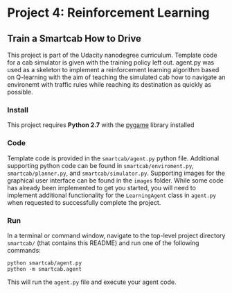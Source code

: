 # Project 4: Reinforcement Learning
## Train a Smartcab How to Drive

This project is part of the Udacity nanodegree curriculum. Template code for a cab simulator is given with the training policy left out. 
agent.py was used as a skeleton to implement a reinforcement learning algorithm based on Q-learning with the aim of teaching the simulated cab
how to navigate an environemt with traffic rules while reaching its destination as quickly as possible. 


### Install

This project requires **Python 2.7** with the [pygame](https://www.pygame.org/wiki/GettingStarted
) library installed

### Code

Template code is provided in the `smartcab/agent.py` python file. Additional supporting python code can be found in `smartcab/enviroment.py`, `smartcab/planner.py`, and `smartcab/simulator.py`. Supporting images for the graphical user interface can be found in the `images` folder. While some code has already been implemented to get you started, you will need to implement additional functionality for the `LearningAgent` class in `agent.py` when requested to successfully complete the project. 

### Run

In a terminal or command window, navigate to the top-level project directory `smartcab/` (that contains this README) and run one of the following commands:

```python smartcab/agent.py```  
```python -m smartcab.agent```

This will run the `agent.py` file and execute your agent code.
